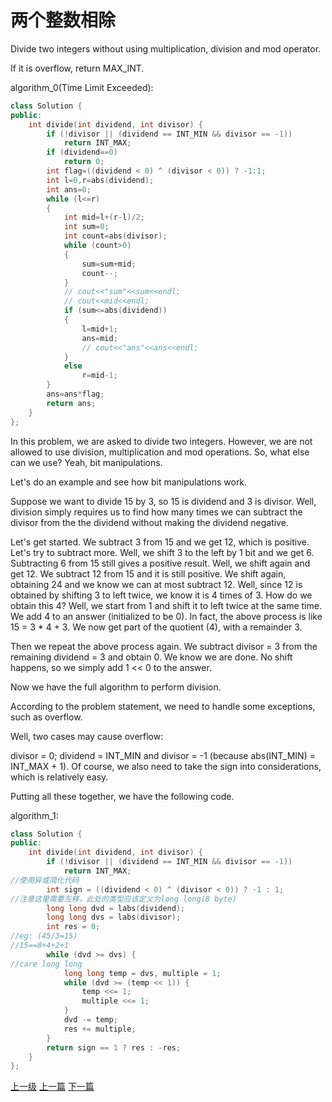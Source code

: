 # 两个整数相除
 Divide two integers without using multiplication, division and mod operator.

If it is overflow, return MAX_INT.

algorithm_0(Time Limit Exceeded):
```c++
class Solution {
public:
    int divide(int dividend, int divisor) {
        if (!divisor || (dividend == INT_MIN && divisor == -1))
            return INT_MAX;
        if (dividend==0)
            return 0;
        int flag=((dividend < 0) ^ (divisor < 0)) ? -1:1;
        int l=0,r=abs(dividend);
        int ans=0;
        while (l<=r)
        {
            int mid=l+(r-l)/2;
            int sum=0;
            int count=abs(divisor);
            while (count>0)
            {
                sum=sum+mid;
                count--;
            }
            // cout<<"sum"<<sum<<endl;
            // cout<<mid<<endl;
            if (sum<=abs(dividend))
            {
                l=mid+1;
                ans=mid;
                // cout<<"ans"<<ans<<endl;
            }
            else
                r=mid-1;
        }
        ans=ans*flag;
        return ans;
    }
};

```

In this problem, we are asked to divide two integers. However, we are not allowed to use division, multiplication and mod operations. So, what else can we use? Yeah, bit manipulations.

Let's do an example and see how bit manipulations work.

Suppose we want to divide 15 by 3, so 15 is dividend and 3 is divisor. Well, division simply requires us to find how many times we can subtract the divisor from the the dividend without making the dividend negative.

Let's get started. We subtract 3 from 15 and we get 12, which is positive. Let's try to subtract more. Well, we shift 3 to the left by 1 bit and we get 6. Subtracting 6 from 15 still gives a positive result. Well, we shift again and get 12. We subtract 12 from 15 and it is still positive. We shift again, obtaining 24 and we know we can at most subtract 12. Well, since 12 is obtained by shifting 3 to left twice, we know it is 4 times of 3. How do we obtain this 4? Well, we start from 1 and shift it to left twice at the same time. We add 4 to an answer (initialized to be 0). In fact, the above process is like 15 = 3 * 4 + 3. We now get part of the quotient (4), with a remainder 3.

Then we repeat the above process again. We subtract divisor = 3 from the remaining dividend = 3 and obtain 0. We know we are done. No shift happens, so we simply add 1 << 0 to the answer.

Now we have the full algorithm to perform division.

According to the problem statement, we need to handle some exceptions, such as overflow.

Well, two cases may cause overflow:

divisor = 0;
dividend = INT_MIN and divisor = -1 (because abs(INT_MIN) = INT_MAX + 1).
Of course, we also need to take the sign into considerations, which is relatively easy.

Putting all these together, we have the following code.

algorithm_1:
```c++
class Solution {
public:
    int divide(int dividend, int divisor) {
        if (!divisor || (dividend == INT_MIN && divisor == -1))
            return INT_MAX;
//使用异或简化代码
        int sign = ((dividend < 0) ^ (divisor < 0)) ? -1 : 1;
//注意这里需要左移，此处的类型应该定义为long long(8 byte)
        long long dvd = labs(dividend);
        long long dvs = labs(divisor);
        int res = 0;
//eg: (45/3=15)
//15==8+4+2+1
        while (dvd >= dvs) {
//care long long
            long long temp = dvs, multiple = 1;
            while (dvd >= (temp << 1)) {
                temp <<= 1;
                multiple <<= 1;
            }
            dvd -= temp;
            res += multiple;
        }
        return sign == 1 ? res : -res;
    }
};
```


[上一级](base.md)
[上一篇](count_and_say.md)
[下一篇](generate_parentheses.md)
